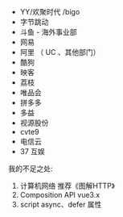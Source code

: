* YY/欢聚时代 /bigo 
* 字节跳动
*  斗鱼 - 海外事业部
*  网易
*  阿里 （ UC 、其他部门）
* 酷狗
*  映客
* 荔枝 
* 唯品会 
* 拼多多 
* 多益 
* 视源股份 
* cvte9 
* 电信云 
* 37 互娱



我的不足之处:

1. 计算机网络  推荐《图解HTTP》
2. Composition API    vue3.x
3.  script async、defer 属性 